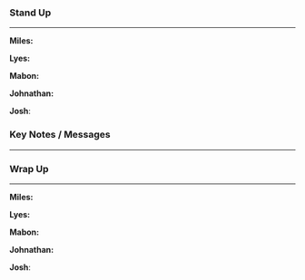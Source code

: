 
### Stand Up
___
__Miles:__

__Lyes:__

__Mabon:__

__Johnathan:__

__Josh__:

### Key Notes / Messages
___




### Wrap Up
___
__Miles:__

__Lyes:__

__Mabon:__

__Johnathan:__

__Josh__:
